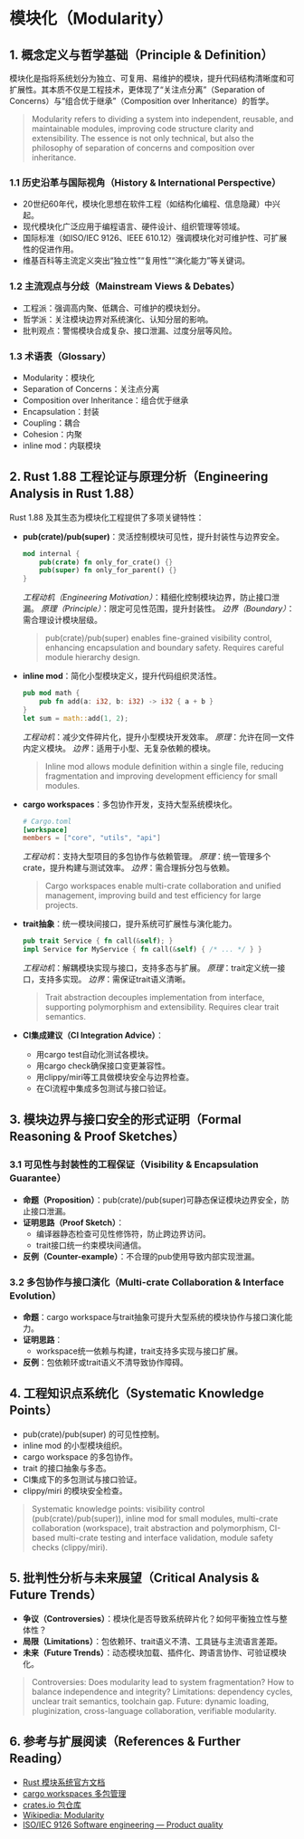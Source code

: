 # 模块化（Modularity）

## 1. 概念定义与哲学基础（Principle & Definition）

模块化是指将系统划分为独立、可复用、易维护的模块，提升代码结构清晰度和可扩展性。其本质不仅是工程技术，更体现了“关注点分离”（Separation of Concerns）与“组合优于继承”（Composition over Inheritance）的哲学。

> Modularity refers to dividing a system into independent, reusable, and maintainable modules, improving code structure clarity and extensibility. The essence is not only technical, but also the philosophy of separation of concerns and composition over inheritance.

### 1.1 历史沿革与国际视角（History & International Perspective）

- 20世纪60年代，模块化思想在软件工程（如结构化编程、信息隐藏）中兴起。
- 现代模块化广泛应用于编程语言、硬件设计、组织管理等领域。
- 国际标准（如ISO/IEC 9126、IEEE 610.12）强调模块化对可维护性、可扩展性的促进作用。
- 维基百科等主流定义突出“独立性”“复用性”“演化能力”等关键词。

### 1.2 主流观点与分歧（Mainstream Views & Debates）

- 工程派：强调高内聚、低耦合、可维护的模块划分。
- 哲学派：关注模块边界对系统演化、认知分层的影响。
- 批判观点：警惕模块合成复杂、接口泄漏、过度分层等风险。

### 1.3 术语表（Glossary）

- Modularity：模块化
- Separation of Concerns：关注点分离
- Composition over Inheritance：组合优于继承
- Encapsulation：封装
- Coupling：耦合
- Cohesion：内聚
- inline mod：内联模块

## 2. Rust 1.88 工程论证与原理分析（Engineering Analysis in Rust 1.88）

Rust 1.88 及其生态为模块化工程提供了多项关键特性：

- **pub(crate)/pub(super)**：灵活控制模块可见性，提升封装性与边界安全。

  ```rust
  mod internal {
      pub(crate) fn only_for_crate() {}
      pub(super) fn only_for_parent() {}
  }
  ```

  *工程动机（Engineering Motivation）*：精细化控制模块边界，防止接口泄漏。
  *原理（Principle）*：限定可见性范围，提升封装性。
  *边界（Boundary）*：需合理设计模块层级。

  > pub(crate)/pub(super) enables fine-grained visibility control, enhancing encapsulation and boundary safety. Requires careful module hierarchy design.

- **inline mod**：简化小型模块定义，提升代码组织灵活性。

  ```rust
  pub mod math {
      pub fn add(a: i32, b: i32) -> i32 { a + b }
  }
  let sum = math::add(1, 2);
  ```

  *工程动机*：减少文件碎片化，提升小型模块开发效率。
  *原理*：允许在同一文件内定义模块。
  *边界*：适用于小型、无复杂依赖的模块。

  > Inline mod allows module definition within a single file, reducing fragmentation and improving development efficiency for small modules.

- **cargo workspaces**：多包协作开发，支持大型系统模块化。

  ```toml
  # Cargo.toml
  [workspace]
  members = ["core", "utils", "api"]
  ```

  *工程动机*：支持大型项目的多包协作与依赖管理。
  *原理*：统一管理多个crate，提升构建与测试效率。
  *边界*：需合理拆分包与依赖。

  > Cargo workspaces enable multi-crate collaboration and unified management, improving build and test efficiency for large projects.

- **trait抽象**：统一模块间接口，提升系统可扩展性与演化能力。

  ```rust
  pub trait Service { fn call(&self); }
  impl Service for MyService { fn call(&self) { /* ... */ } }
  ```

  *工程动机*：解耦模块实现与接口，支持多态与扩展。
  *原理*：trait定义统一接口，支持多实现。
  *边界*：需保证trait语义清晰。

  > Trait abstraction decouples implementation from interface, supporting polymorphism and extensibility. Requires clear trait semantics.

- **CI集成建议（CI Integration Advice）**：
  - 用cargo test自动化测试各模块。
  - 用cargo check确保接口变更兼容性。
  - 用clippy/miri等工具做模块安全与边界检查。
  - 在CI流程中集成多包测试与接口验证。

## 3. 模块边界与接口安全的形式证明（Formal Reasoning & Proof Sketches）

### 3.1 可见性与封装性的工程保证（Visibility & Encapsulation Guarantee）

- **命题（Proposition）**：pub(crate)/pub(super)可静态保证模块边界安全，防止接口泄漏。
- **证明思路（Proof Sketch）**：
  - 编译器静态检查可见性修饰符，防止跨边界访问。
  - trait接口统一约束模块间通信。
- **反例（Counter-example）**：不合理的pub使用导致内部实现泄漏。

### 3.2 多包协作与接口演化（Multi-crate Collaboration & Interface Evolution）

- **命题**：cargo workspace与trait抽象可提升大型系统的模块协作与接口演化能力。
- **证明思路**：
  - workspace统一依赖与构建，trait支持多实现与接口扩展。
- **反例**：包依赖环或trait语义不清导致协作障碍。

## 4. 工程知识点系统化（Systematic Knowledge Points）

- pub(crate)/pub(super) 的可见性控制。
- inline mod 的小型模块组织。
- cargo workspace 的多包协作。
- trait 的接口抽象与多态。
- CI集成下的多包测试与接口验证。
- clippy/miri 的模块安全检查。

> Systematic knowledge points: visibility control (pub(crate)/pub(super)), inline mod for small modules, multi-crate collaboration (workspace), trait abstraction and polymorphism, CI-based multi-crate testing and interface validation, module safety checks (clippy/miri).

## 5. 批判性分析与未来展望（Critical Analysis & Future Trends）

- **争议（Controversies）**：模块化是否导致系统碎片化？如何平衡独立性与整体性？
- **局限（Limitations）**：包依赖环、trait语义不清、工具链与主流语言差距。
- **未来（Future Trends）**：动态模块加载、插件化、跨语言协作、可验证模块化。

> Controversies: Does modularity lead to system fragmentation? How to balance independence and integrity? Limitations: dependency cycles, unclear trait semantics, toolchain gap. Future: dynamic loading, pluginization, cross-language collaboration, verifiable modularity.

## 6. 参考与扩展阅读（References & Further Reading）

- [Rust 模块系统官方文档](https://doc.rust-lang.org/book/ch07-00-modules.html)
- [cargo workspaces 多包管理](https://doc.rust-lang.org/book/ch14-03-cargo-workspaces.html)
- [crates.io 包仓库](https://crates.io/)
- [Wikipedia: Modularity](https://en.wikipedia.org/wiki/Modularity)
- [ISO/IEC 9126 Software engineering — Product quality](https://en.wikipedia.org/wiki/ISO/IEC_9126)
